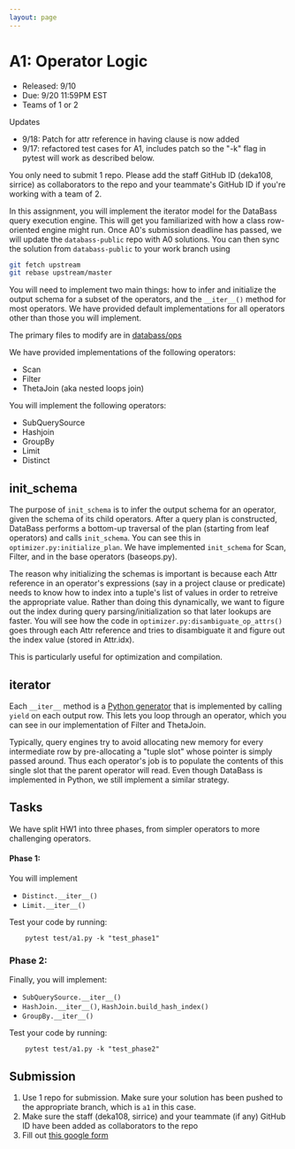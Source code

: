 ```yaml
---
layout: page
---
```


# A1: Operator Logic

* Released: 9/10
* Due: 9/20 11:59PM EST
* Teams of 1 or 2

Updates

* 9/18: Patch for attr reference in having clause is now added
* 9/17: refactored test cases for A1, includes patch so the "-k" flag in pytest will work as described below.

You only need to submit 1 repo. Please add the staff GitHub ID (deka108, sirrice) as collaborators to the repo and your teammate's GitHub ID if you're working with a team of 2.

In this assignment, you will implement the iterator model for the DataBass query execution engine.  This will get you familiarized with how a class row-oriented engine might run.    Once A0's submission deadline has passed, we will update the `databass-public` repo with A0 solutions. You can then sync the solution from `databass-public` to your work branch using

```bash
git fetch upstream
git rebase upstream/master
```

You will need to implement two main things: how to infer and initialize the output schema for a subset of the operators, and the `__iter__()` method for most operators.  We have provided default implementations for all operators other than those you will implement.

The primary files to modify are in [databass/ops](../databass/ops)

We have provided implementations of the following operators:

* Scan
* Filter
* ThetaJoin (aka nested loops join)

You will implement the following operators: 

* SubQuerySource
* Hashjoin
* GroupBy
* Limit
* Distinct

## init_schema

The purpose of `init_schema` is to infer the output schema for an operator, given the schema of its child operators.  After a query plan is constructed, DataBass performs a bottom-up traversal of the plan (starting from leaf operators) and calls `init_schema`.   You can see this in `optimizer.py:initialize_plan`.   We have implemented `init_schema` for Scan, Filter, and in the base operators (baseops.py).

The reason why initializing the schemas is important is because each Attr reference in an operator's expressions (say in a project clause or predicate) needs to know  how to index into a tuple's list of values in order to retreive the appropriate value.   Rather than doing this dynamically, we want to figure out the index during query parsing/initialization so that later lookups are faster.  You will see how the code in `optimizer.py:disambiguate_op_attrs()` goes through each Attr reference and tries to disambiguate it and figure out the index value (stored in Attr.idx).

This is particularly useful for optimization and compilation.

## iterator

Each `__iter__` method is a [Python generator](https://wiki.python.org/moin/Generators) that is implemented by calling `yield` on each output row.  This lets you loop through an operator, which you can see in our implementation of Filter and ThetaJoin.  

Typically, query engines try to avoid allocating new memory for every intermediate row by pre-allocating a "tuple slot" whose pointer is simply passed around.  Thus each operator's job is to populate the contents of this single slot that the parent operator will read.  Even though DataBass is implemented in Python, we still implement a similar strategy.


## Tasks

We have split HW1 into three phases, from simpler operators to more challenging operators.   

#### Phase 1:

You will implement

* `Distinct.__iter__()`
* `Limit.__iter__()`

Test your code by running:

        pytest test/a1.py -k "test_phase1"


### Phase 2:

Finally, you will implement:

* `SubQuerySource.__iter__()` 
* `HashJoin.__iter__()`, `HashJoin.build_hash_index()`
* `GroupBy.__iter__()`

Test your code by running:

        pytest test/a1.py -k "test_phase2"

## Submission

1. Use 1 repo for submission. Make sure your solution has been pushed to the appropriate branch, which is `a1` in this case.
2. Make sure the staff (deka108, sirrice) and your teammate (if any) GitHub ID have been added as collaborators to the repo
3. Fill out [this google form](https://forms.gle/G4rHEjnC3UZzjKht8)
